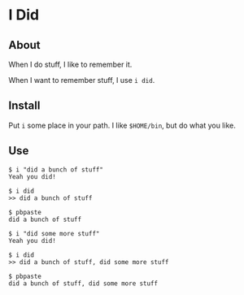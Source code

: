 # I Did

## About

When I do stuff, I like to remember it.

When I want to remember stuff, I use `i did`.

## Install

Put `i` some place in your path.  I like `$HOME/bin`, but do what you like.

## Use

    $ i "did a bunch of stuff"
    Yeah you did!

    $ i did
    >> did a bunch of stuff

    $ pbpaste
    did a bunch of stuff

    $ i "did some more stuff"
    Yeah you did!

    $ i did
    >> did a bunch of stuff, did some more stuff

    $ pbpaste
    did a bunch of stuff, did some more stuff
